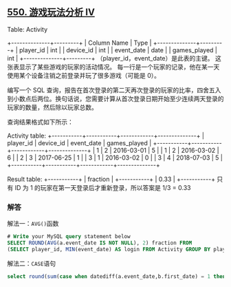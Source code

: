 ## [550. 游戏玩法分析 IV](https://leetcode-cn.com/problems/game-play-analysis-iv/)

Table: Activity

+--------------+---------+
| Column Name  | Type    |
+--------------+---------+
| player_id    | int     |
| device_id    | int     |
| event_date   | date    |
| games_played | int     |
+--------------+---------+
（player_id，event_date）是此表的主键。
这张表显示了某些游戏的玩家的活动情况。
每一行是一个玩家的记录，他在某一天使用某个设备注销之前登录并玩了很多游戏（可能是 0）。


编写一个 SQL 查询，报告在首次登录的第二天再次登录的玩家的比率，四舍五入到小数点后两位。换句话说，您需要计算从首次登录日期开始至少连续两天登录的玩家的数量，然后除以玩家总数。

查询结果格式如下所示：

Activity table:
+-----------+-----------+------------+--------------+
| player_id | device_id | event_date | games_played |
+-----------+-----------+------------+--------------+
| 1         | 2         | 2016-03-01 | 5            |
| 1         | 2         | 2016-03-02 | 6            |
| 2         | 3         | 2017-06-25 | 1            |
| 3         | 1         | 2016-03-02 | 0            |
| 3         | 4         | 2018-07-03 | 5            |
+-----------+-----------+------------+--------------+

Result table:
+-----------+
| fraction  |
+-----------+
| 0.33      |
+-----------+
只有 ID 为 1 的玩家在第一天登录后才重新登录，所以答案是 1/3 = 0.33

### 解答

解法一：`AVG()`函数

```sql
# Write your MySQL query statement below
SELECT ROUND(AVG(a.event_date IS NOT NULL), 2) fraction FROM
(SELECT player_id, MIN(event_date) AS login FROM Activity GROUP BY player_id) p LEFT JOIN Activity a ON p.player_id = a.player_id AND DATEDIFF(a.event_date, p.login) = 1;
```

解法二：`CASE`语句

```sql
select round(sum(case when datediff(a.event_date,b.first_date) = 1 then 1 else 0 end) / (select count(distinct(player_id)) from activity),2) as fraction from activity a, (select player_id,min(event_date) first_date from activity group by player_id) b where a.player_id = b.player_id;
```

